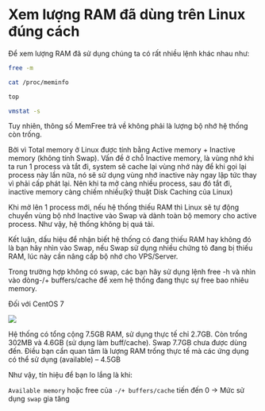 # Xem lượng RAM đã dùng trên Linux đúng cách

Để xem lượng RAM đã sử dụng chúng ta có rất nhiều lệnh khác nhau như:
```sh
free -m
```
```sh
cat /proc/meminfo
```
```sh
top
```
```sh
vmstat -s
```
Tuy nhiên, thông số MemFree trả về không phải là lượng bộ nhớ hệ thống còn trống.

Bởi vì Total memory ở Linux được tính bằng Active memory + Inactive memory (không tính Swap). Vấn đề ở chỗ Inactive memory, là vùng nhớ khi ta run 1 process và tắt đi, system sẽ cache lại vùng nhớ này để khi gọi lại process này lần nữa, nó sẽ sử dụng vùng nhớ inactive này ngay lập tức thay vì phải cấp phát lại. Nên khi ta mở càng nhiều process, sau đó tắt đi, inactive memory càng chiếm nhiều(kỹ thuật Disk Caching của Linux)

Khi mở lên 1 process mới, nếu hệ thống thiếu RAM thì Linux sẽ tự động chuyển vùng bộ nhớ Inactive vào Swap và dành toàn bộ memory cho active process. Như vậy, hệ thống không bị quá tải.

Kết luận, dấu hiệu để nhận biết hệ thống có đang thiếu RAM hay không đó là bạn hãy nhìn vào Swap, nếu Swap sử dụng nhiều chứng tỏ đang bị thiếu RAM, lúc này cần nâng cấp bộ nhớ cho VPS/Server.

Trong trường hợp không có swap, các bạn hãy sử dụng lệnh free -h và nhìn vào dòng-/+ buffers/cache để xem hệ thống đang thực sự free bao nhiêu memory.

Đối với CentOS 7

<img src=https://i.imgur.com/o8yaCvd.png>

Hệ thống có tổng cộng 7.5GB RAM, sử dụng thực tế chỉ 2.7GB. Còn trống 302MB và 4.6GB (sử dụng làm buff/cache). Swap 7.7GB chưa được dùng đến. Điều bạn cần quan tâm là lượng RAM trống thực tế mà các ứng dụng có thể sử dụng (available) – 4.5GB

Như vậy, tín hiệu để bạn lo lắng là khi:

`Available memory` hoặc free của `-/+ buffers/cache` tiến đến 0 -> Mức sử dụng `swap` gia tăng
